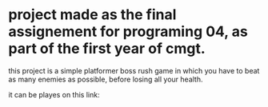 # project made as the final assignement for programing 04, as part of the first year of cmgt.

this project is a simple platformer boss rush game in which you have to beat as many enemies as possible, before losing all your health. 

it can be playes on this link:
